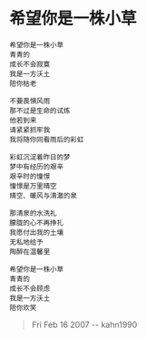 # 希望你是一株小草

    希望你是一株小草
    青青的
    成长不会寂寞
    我是一方沃土
    陪你枯老
     
    不要畏惧风雨
    那不过是生命的试炼
    他若到来
    请紧紧抓牢我
    我将随你同看雨后的彩虹
     
    彩虹沉淀着昨日的梦
    梦中有经历的艰辛
    艰辛时的憧憬
    憧憬是万里晴空
    晴空、暖风与清澈的泉
     
    那清泉的水洗礼
    朦胧的心不再挣扎
    我愿付出我的土壤
    无私地给予
    陶醉在温馨里
     
    希望你是一株小草
    青青的
    成长不会顾虑
    我是一方沃土
    陪你欢笑

> Fri Feb 16 2007 -- kahn1990 